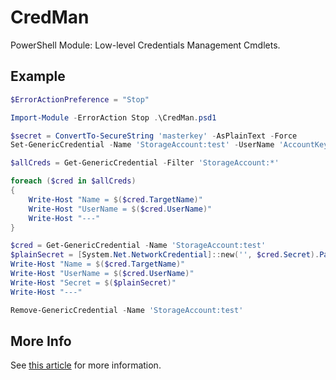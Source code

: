 # CredMan

PowerShell Module: Low-level Credentials Management Cmdlets.

## Example

``` PowerShell
$ErrorActionPreference = "Stop"

Import-Module -ErrorAction Stop .\CredMan.psd1

$secret = ConvertTo-SecureString 'masterkey' -AsPlainText -Force
Set-GenericCredential -Name 'StorageAccount:test' -UserName 'AccountKey' -Secret $secret

$allCreds = Get-GenericCredential -Filter 'StorageAccount:*'

foreach ($cred in $allCreds)
{
    Write-Host "Name = $($cred.TargetName)"
    Write-Host "UserName = $($cred.UserName)"
    Write-Host "---"
}

$cred = Get-GenericCredential -Name 'StorageAccount:test'
$plainSecret = [System.Net.NetworkCredential]::new('', $cred.Secret).Password
Write-Host "Name = $($cred.TargetName)"
Write-Host "UserName = $($cred.UserName)"
Write-Host "Secret = $($plainSecret)"
Write-Host "---"

Remove-GenericCredential -Name 'StorageAccount:test'
```

## More Info

See [this article](https://msdn.microsoft.com/en-us/library/windows/desktop/aa374731(v=vs.85).aspx#low_level_credentials_management_functions) for more information.
